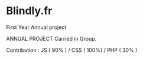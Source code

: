 # Blindly.fr
First Year Annual project


ANNUAL PROJECT Carried in Group.

Contribution : JS ( 90% )  / CSS ( 100%) / PHP ( 30% )
